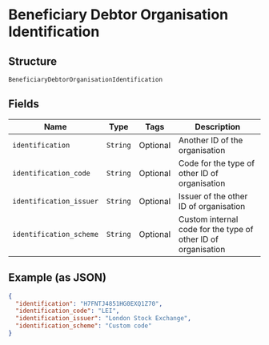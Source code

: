 
# Beneficiary Debtor Organisation Identification

## Structure

`BeneficiaryDebtorOrganisationIdentification`

## Fields

| Name | Type | Tags | Description |
|  --- | --- | --- | --- |
| `identification` | `String` | Optional | Another ID of the organisation |
| `identification_code` | `String` | Optional | Code for the type of other ID of organisation |
| `identification_issuer` | `String` | Optional | Issuer of the other ID of organisation |
| `identification_scheme` | `String` | Optional | Custom internal code for the type of other ID of organisation |

## Example (as JSON)

```json
{
  "identification": "H7FNTJ4851HG0EXQ1Z70",
  "identification_code": "LEI",
  "identification_issuer": "London Stock Exchange",
  "identification_scheme": "Custom code"
}
```

